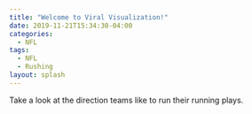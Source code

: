 ```yaml
---
title: "Welcome to Viral Visualization!"
date: 2019-11-21T15:34:30-04:00
categories:
  - NFL
tags:
  - NFL
  - Rushing
layout: splash
---
```


Take a look at the direction teams like to run their running plays.

[My twitter]: https://twitter.com/ViralVis
